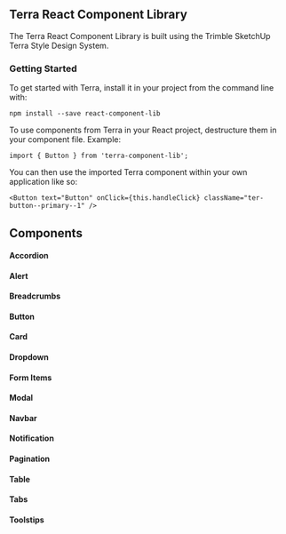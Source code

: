 ## Terra React Component Library

The Terra React Component Library is built using the Trimble SketchUp Terra Style Design System.

### Getting Started

To get started with Terra, install it in your project from the command line with:

`npm install --save react-component-lib`

To use components from Terra in your React project, destructure them in your component file. Example:

`import { Button } from 'terra-component-lib';`

You can then use the imported Terra component within your own application like so:

`<Button text="Button" onClick={this.handleClick} className="ter-button--primary--1" />`

## Components

#### Accordion

#### Alert

#### Breadcrumbs

#### Button

#### Card

#### Dropdown

#### Form Items

#### Modal

#### Navbar

#### Notification

#### Pagination

#### Table

#### Tabs

#### Toolstips
